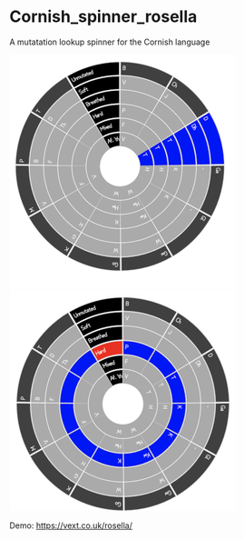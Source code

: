 # Cornish_spinner_rosella
A mutatation lookup spinner for the Cornish language

![Screenshot](/spinner_rosella.png "Spinner rosella screenshot")
![Screenshot](/rosella2.png "Second rosella screenshot")

Demo: <a href="https://vext.co.uk/rosella/">https://vext.co.uk/rosella/</a>
